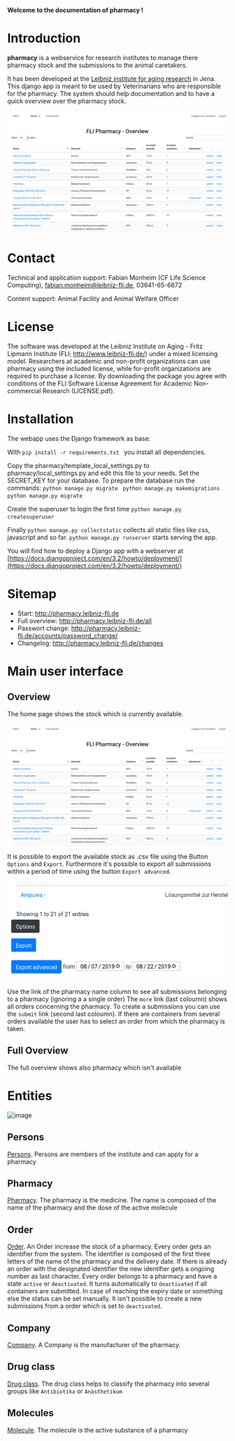 **Welcome to the documentation of pharmacy !**

Introduction
============

**pharmacy** is a webservice for research institutes to manage there
pharmacy stock and the submissions to the animal caretakers.

It has been developed at the [Leibniz institute for aging
research](http://www.leibniz-fli.de) in Jena. This django app is meant
to be used by Veterinarians who are responsible for the pharmacy. The
system should help documentation and to have a quick overview over the
pharmacy stock.

![image](doc/source/images/start.png)

Contact
=======

Technical and application support: Fabian Monheim (CF Life Science
Computing), <fabian.monheim@leibniz-fli.de>, 03641-65-6872

Content support: Animal Facility and Animal Welfare Officer

License
=======

The software was developed at the Leibniz Institute on Aging - Fritz
Lipmann Institute (FLI; <http://www.leibniz-fli.de/>) under a mixed
licensing model. Researchers at academic and non-profit organizations
can use pharmacy using the included license, while for-profit
organizations are required to purchase a license. By downloading the
package you agree with conditions of the FLI Software License Agreement
for Academic Non-commercial Research (LICENSE.pdf).


Installation
=======

The webapp uses the Django framework as base.  

With 
    `pip install -r requirements.txt `
you install all dependencies.

Copy the pharmacy/template_local_settings.py to pharmacy/local_settings.py and edit this file to your needs. Set the SECRET_KEY for your database.
To prepare the database run the commands:
`python manage.py migrate ` 
`python manage.py makemigrations`
`python manage.py migrate `

Create the superuser to login the first time
`python manage.py createsuperuser`

Finally
`python manage.py collectstatic` collects all static files like css, javascript and so far.
`python manage.py runserver` starts serving the app.

You will find how to deploy a Django app with a webserver at [https://docs.djangoproject.com/en/3.2/howto/deployment/](https://docs.djangoproject.com/en/3.2/howto/deployment/)



Sitemap
=======

-   Start: <http://pharmacy.leibniz-fli.de>
-   Full overview: <http://pharmacy.leibniz-fli.de/all>
-   Passwort change:
    <http://pharmacy.leibniz-fli.de/accounts/password_change/>
-   Changelog:
    <http://pharmacy.leibniz-fli.de/changes>


Main user interface
===================

Overview
--------

The home page shows the stock which is currently available.

![image](doc/source/images/start.png)

It is possible to export the available stock as .csv file using the
Button `Options` and `Export`. Furthermore it\'s possible to export all
submissions within a period of time using the button `Export advanced`.

![image](doc/source/images/options.png)

Use the link of the pharmacy name column to see all submissions
belonging to a pharmacy (ignoring a a single order) The `more` link
(last coloumn) shows all orders concerning the pharmacy. To create a
submissions you can use the `submit` link (second last coloumn). If
there are containers from several orders available the user has to
select an order from which the pharmacy is taken.

Full Overview
-------------

The full overview shows also pharmacy which isn\'t available

Entities
========

![image](doc/source/images/models.png)

Persons
-------

[Persons](http://pharmacy.leibniz-fli.de/admin/pharmadoc/person/).
Persons are members of the institute and can apply for a pharmacy

Pharmacy
--------

[Pharmacy](http://pharmacy.leibniz-fli.de/admin/pharmadoc/pharmacy/).
The pharmacy is the medicine. The name is composed of the name of the
pharmacy and the dose of the active molecule

Order
-----

[Order](http://pharmacy.leibniz-fli.de/admin/pharmadoc/order/).
An Order increase the stock of a pharmacy. Every order gets an
identifier from the system. The identifier is composed of the first
three letters of the name of the pharmacy and the delivery date. If
there is already an order with the designated identifier the new
identifier gets a ongoing number as last character. Every order belongs
to a pharmacy and have a state `active` or `deactivated`. It turns
automatically to `deactivated` if all containers are submitted. In case
of reaching the expiry date or something else the status can be set
manually. It isn\'t possible to create a new submissions from a order
which is set to `deactivated`.

Company
-------

[Company](http://pharmacy.leibniz-fli.de/admin/pharmadoc/company/).
A Company is the manufacturer of the pharmacy.

Drug class
----------

[Drug
class](http://pharmacy.scinet.fli-leibniz.de/admin/pharmadoc/drugclass/).
The drug class helps to classify the pharmacy into several groups like
`Antibiotika` or `Anästhetikum`

Molecules
---------

[Molecule](http://pharmacy.leibniz-fli.de/admin/pharmadoc/molecule/).
The molecule is the active substance of a pharmacy
